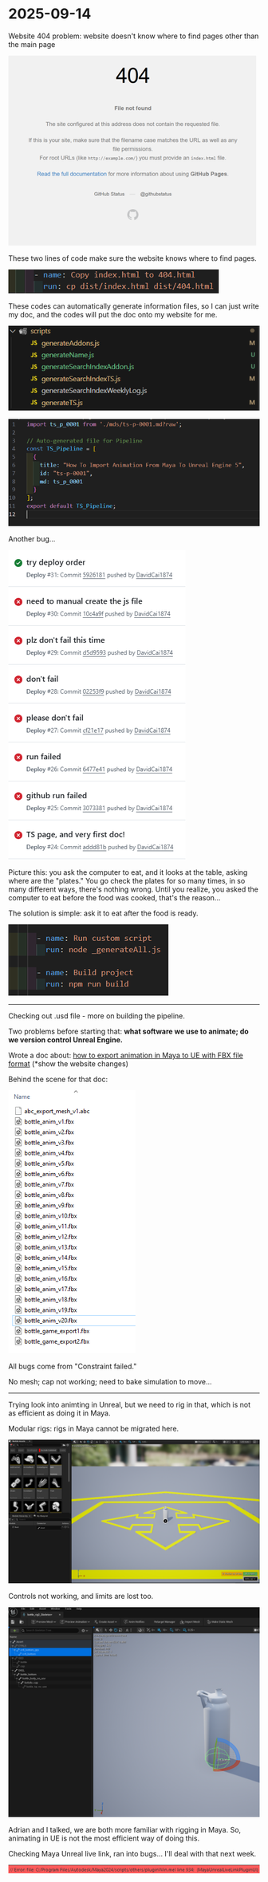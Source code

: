 # 2025-09-14

Website 404 problem: website doesn't know where to find pages other than the main page

![](https://raw.githubusercontent.com/DavidCai1874/my-tech-art-station-assets-storage-01/main/20250909173110.png)

These two lines of code make sure the website knows where to find pages.

![](https://raw.githubusercontent.com/DavidCai1874/my-tech-art-station-assets-storage-01/main/20250913175544.png)

These codes can automatically generate information files, so I can just write my doc, and the codes will put the doc onto my website for me.

![](https://raw.githubusercontent.com/DavidCai1874/my-tech-art-station-assets-storage-01/main/20250913180108.png)

![](https://raw.githubusercontent.com/DavidCai1874/my-tech-art-station-assets-storage-01/main/20250913180338.png)

Another bug...

![](https://raw.githubusercontent.com/DavidCai1874/my-tech-art-station-assets-storage-01/main/20250911171424.png)

Picture this: you ask the computer to eat, and it looks at the table, asking where are the "plates." You go check the plates for so many times, in so many different ways, there's nothing wrong. Until you realize, you asked the computer to eat before the food was cooked, that's the reason...

The solution is simple: ask it to eat after the food is ready.

![](https://raw.githubusercontent.com/DavidCai1874/my-tech-art-station-assets-storage-01/main/20250911171345.png)

***

Checking out .usd file - more on building the pipeline.

Two problems before starting that: **what software we use to animate; do we version control Unreal Engine.**

Wrote a doc about: [how to export animation in Maya to UE with FBX file format](http://localhost:5173/my-tech-art-station/troubleshooting/pipeline/ts-p-0001) (*show the website changes)

Behind the scene for that doc:

![](https://raw.githubusercontent.com/DavidCai1874/my-tech-art-station-assets-storage-01/main/20250911164336.png)

All bugs come from "Constraint failed."

No mesh; cap not working; need to bake simulation to move...

***

Trying look into animting in Unreal, but we need to rig in that, which is not as efficient as doing it in Maya.

Modular rigs: rigs in Maya cannot be migrated here.

![](https://raw.githubusercontent.com/DavidCai1874/my-tech-art-station-assets-storage-01/main/20250913182440.png)

Controls not working, and limits are lost too.

![](https://raw.githubusercontent.com/DavidCai1874/my-tech-art-station-assets-storage-01/main/20250913182803.png)

Adrian and I talked, we are both more familiar with rigging in Maya. So, animating in UE is not the most efficient way of doing this.

Checking Maya Unreal live link, ran into bugs... I'll deal with that next week.

![](https://raw.githubusercontent.com/DavidCai1874/my-tech-art-station-assets-storage-01/main/20250913183246.png)



